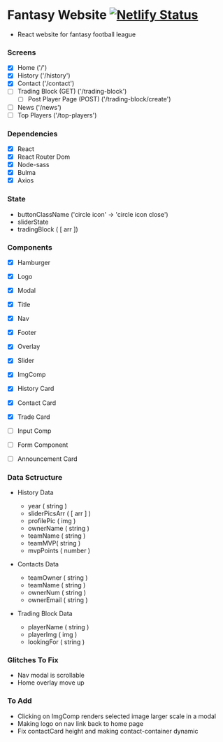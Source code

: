 # Fantasy Website [![Netlify Status](https://api.netlify.com/api/v1/badges/8addb0e0-db26-4cfe-9a33-177d227b7c3a/deploy-status)](https://app.netlify.com/sites/fantasy-website/deploys)

- React website for fantasy football league

### Screens

- [x] Home ('/')
- [x] History ('/history')
- [x] Contact ('/contact')
- [ ] Trading Block (GET) ('/trading-block')
    - [ ] Post Player Page (POST) ('/trading-block/create')
- [ ] News ('/news')
- [ ] Top Players ('/top-players')

### Dependencies

- [x] React
- [x] React Router Dom
- [x] Node-sass
- [x] Bulma
- [x] Axios

### State

- buttonClassName ('circle icon' -> 'circle icon close')
- sliderState 
- tradingBlock ( [ arr ])


### Components 

- [x] Hamburger
- [x] Logo
- [x] Modal
- [x] Title
- [x] Nav
- [x] Footer
- [x] Overlay
- [x] Slider
- [x] ImgComp
- [x] History Card
- [x] Contact Card
- [x] Trade Card
- [ ] Input Comp
- [ ] Form Component
- [ ] Announcement Card


### Data Sctructure

- History Data
    - year ( string )
    - sliderPicsArr ( [ arr ] )
    - profilePic ( img )
    - ownerName ( string )
    - teamName ( string )
    - teamMVP( string )
    - mvpPoints ( number )

- Contacts Data
    - teamOwner ( string )
    - teamName ( string )
    - ownerNum ( string )
    - ownerEmail ( string )

- Trading Block Data
    - playerName ( string )
    - playerImg ( img )
    - lookingFor ( string )
### Glitches To Fix
- Nav modal is scrollable 
- Home overlay move up


### To Add
- Clicking on ImgComp renders selected image larger scale in a modal
- Making logo on nav link back to home page
- Fix contactCard height and making contact-container dynamic